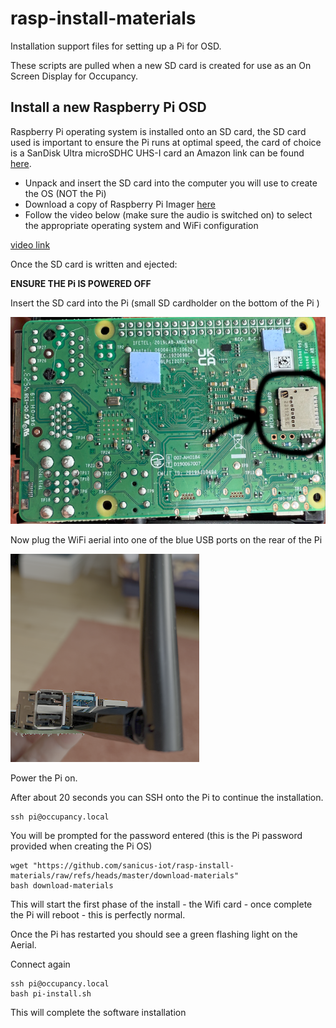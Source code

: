 # rasp-install-materials
Installation support files for setting up a Pi for OSD.

These scripts are pulled when a new SD card is created for use as an On Screen Display for Occupancy.

## Install a new Raspberry Pi OSD

Raspberry Pi operating system is installed onto an SD card, the SD card used is important to ensure the Pi runs at optimal speed, 
the card of choice is a SanDisk Ultra microSDHC UHS-I card an Amazon link can be found [here](https://www.amazon.co.uk/dp/B08GY9NYRM?ref=ppx_yo2ov_dt_b_fed_asin_title&th=1). 

* Unpack and insert the SD card into the computer you will use to create the OS (NOT the Pi)
* Download a copy of Raspberry Pi Imager [here](https://www.raspberrypi.com/software/)
* Follow the video below (make sure the audio is switched on) to select the appropriate operating system and WiFi configuration

[video link](https://github.com/sanicus-iot/rasp-install-materials/raw/refs/heads/master/setup-pi.mp4)

Once the SD card is written and ejected:

**ENSURE THE Pi IS POWERED OFF**

Insert the SD card into the Pi (small SD cardholder on the bottom of the Pi )

![SD Install Location](https://github.com/sanicus-iot/rasp-install-materials/raw/refs/heads/master/pi-card.png "SD Install")

Now plug the WiFi aerial into one of the blue USB ports on the rear of the Pi

![Aerial](https://github.com/sanicus-iot/rasp-install-materials/raw/refs/heads/master/Aerial.png "Aerial")

Power the Pi on.

After about 20 seconds you can SSH onto the Pi to continue the installation.

```console
ssh pi@occupancy.local
```

You will be prompted for the password entered (this is the Pi password provided when creating the Pi OS)

```console
wget "https://github.com/sanicus-iot/rasp-install-materials/raw/refs/heads/master/download-materials"
bash download-materials
```
This will start the first phase of the install - the Wifi card - once complete the Pi will reboot - this is perfectly normal.

Once the Pi has restarted you should see a green flashing light on the Aerial.

Connect again 

```console
ssh pi@occupancy.local
bash pi-install.sh
```

This will complete the software installation
